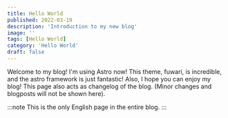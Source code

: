 ```yaml
---
title: Hello World
published: 2022-03-19
description: 'Introduction to my new blog'
image: ''
tags: [Hello World]
category: 'Hello World'
draft: false 
---
```

Welcome to my blog! I'm using Astro now! This theme, fuwari, is incredible, and the astro framework is just fantastic! Also, I hope you can enjoy my blog! This page also acts as changelog of the blog. (Minor changes and blogposts will not be shown here).

:::note
This is the only English page in the entire blog.
:::